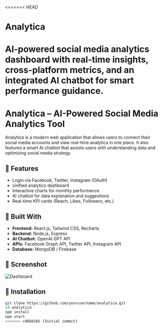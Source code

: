 <<<<<<< HEAD
# Analytica
AI-powered social media analytics dashboard with real-time insights, cross-platform metrics, and an integrated AI chatbot for smart performance guidance.
=======
# Analytica – AI-Powered Social Media Analytics Tool

Analytica is a modern web application that allows users to connect their social media accounts and view real-time analytics in one place. It also features a smart AI chatbot that assists users with understanding data and optimizing social media strategy.

## 🚀 Features
- Login via Facebook, Twitter, Instagram (OAuth)
- Unified analytics dashboard
- Interactive charts for monthly performance
- AI chatbot for data explanation and suggestions
- Real-time KPI cards (Reach, Likes, Followers, etc.)

## 🧠 Built With
- **Frontend:** React.js, Tailwind CSS, Recharts
- **Backend:** Node.js, Express
- **AI Chatbot:** OpenAI GPT API
- **APIs:** Facebook Graph API, Twitter API, Instagram API
- **Database:** MongoDB / Firebase

## 📸 Screenshot
![Dashboard](screenshot.png)

## 🔧 Installation

```bash
git clone https://github.com/yourusername/analytica.git
cd analytica
npm install
npm start
>>>>>>> c06bb1b5 (Initial commit)

